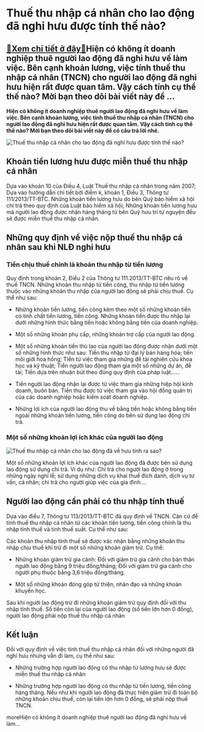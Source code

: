 Thuế thu nhập cá nhân cho lao động đã nghỉ hưu được tính thế nào?
=================================================================

[:gift:Xem chi tiết ở đây:gift:](https://hddtvn.com/thue-thu-nhap-ca-nhan-cho-lao-dong-da-nghi-huu-duoc-tinh-the-nao/)Hiện có không ít doanh nghiệp thuê người lao động đã nghỉ hưu về làm việc. Bên cạnh khoản lương, việc tính thuế thu nhập cá nhân (TNCN) cho người lao động đã nghỉ hưu hiện rất được quan tâm. Vậy cách tính cụ thể thế nào? Mời bạn theo dõi bài viết này để …
---------------------------------------------------------------------------------------------------------------------------------------------------------------------------------------------------------------------------------------------------------------

**Hiện có không ít doanh nghiệp thuê người lao động đã nghỉ hưu về làm việc. Bên cạnh khoản lương, việc tính thuế thu nhập cá nhân (TNCN) cho người lao động đã nghỉ hưu hiện rất được quan tâm. Vậy cách tính cụ thể thế nào? Mời bạn theo dõi bài viết này để có câu trả lời nhé.**


![Thuế thu nhập cá nhân cho lao động đã nghỉ hưu được tính thế nào?](https://hddtvn.com/wp-content/uploads/2021/01/bao-ve-lon-tuoi2.jpg)


Khoản tiền lương hưu được miễn thuế thu nhập cá nhân
----------------------------------------------------


Dựa vào khoản 10 của Điều 4, Luật Thuế thu nhập cá nhân trong năm 2007; Dựa vào hướng dẫn chi tiết bởi điểm k, khoản 1, Điều 3, Thông tư 111/2013/TT-BTC. Những khoản tiền lương hưu do bên Quỹ bảo hiểm xã hội chi trả theo quy định của Luật bảo hiểm xã hội; Những khoản tiền lương hưu mà người lao động được nhận hàng tháng từ bên Quỹ hưu trí tự nguyện đều sẽ được miễn thuế thu nhập cá nhân.


Những quy định về việc nộp thuế thu nhập cá nhân sau khi NLĐ nghỉ hưu
---------------------------------------------------------------------


### Tiền chịu thuế chính là khoản thu nhập từ tiền lương


Quy định trong khoản 2, Điều 2 của Thông tư 111.2013/TT-BTC nêu rõ về thuế TNCN. Những khoản thu nhập từ tiền công, thu nhập từ tiền lương thuộc vào những khoản thu nhập của người lao động sẽ phải chịu thuế. Cụ thể như sau:




* Những khoản tiền lương, tiền công kèm theo một số những khoản tiền có tính chất tiền lương, tiền công. Những khoản tiền được thu nhập lại dưới những hình thức bằng tiền hoặc không bằng tiền của doanh nghiệp.

* Một số những khoản phụ cấp, những khoản trợ cấp của người lao động.

* Một số những khoản tiền thù lao của người lao động được nhận dưới một số những hình thức như sau: Tiền thu nhập từ đại lý bán hàng hóa; tiền môi giới hoa hồng; Tiền từ việc tham gia những đề tài nghiên cứu khoa học và kỹ thuật; Tiền người lao động tham gia một số những dự án, đề tài; Tiền dựa trên nhuận bút theo đúng quy định của pháp luật……

* Tiền người lao động nhận lại được từ việc tham gia những hiệp hội kinh doanh, buôn bán. Tiền thu được từ việc tham gia vào hội đồng quản trị của các doanh nghiệp hoặc kiểm soát doanh nghiệp.

* Những lợi ích của người lao động thu về bằng tiền hoặc không bằng tiền ngoài những khoản tiền lương, tiền công do bên sử dụng lao động chi trả.



### Một số những khoản lợi ích khác của người lao động


![Thuế thu nhập cá nhân cho lao động đã về hưu tính ra sao?](https://hddtvn.com/wp-content/uploads/2021/01/Anh-1.jpg)


Một số những khoản lợi ích khác của người lao động đã được bên sử dụng lao động sử dụng chi trả. Ví dụ như: Chi trả cho người lao động ở trong những ngày nghỉ lễ; sử dụng những dịch vụ khai thuế đích danh, dịch vụ tư vấn, cá nhân; chi trả cho người giúp việc của gia đình….


Người lao động cần phải có thu nhập tính thuế
---------------------------------------------


Dựa vào điều 7, Thông tư 113/2013/TT-BTC đã quy định về TNCN. Căn cứ để tính thuế thu nhập cá nhân từ các khoản tiền lương, tiền công chính là thu nhập tính thuế và tính thuế suất. Cụ thể như sau:


Các khoản thu nhập tính thuế sẽ được xác nhận bằng những khoản thu nhập chịu thuế khi trừ đi một số những khoản giảm trừ. Cụ thể:




* Những khoản giảm trừ gia cảnh: Đối với giảm trừ gia cảnh cho bản thân người lao động bằng 9 triệu đồng/tháng; Đối với giảm trừ gia cảnh cho người phụ thuộc bằng 3,6 triệu đồng/tháng.

* Một số những khoản đóng góp từ thiện, nhân đạo và những khoản khuyến học.



Sau khi người lao động trừ đi những khoản giảm trừ quy định đối với thu nhập tính thuế. Số tiền còn lại của người lao động (số tiền lớn hơn 0 đồng), người lao động phải nộp thuế thu nhập cá nhân


Kết luận
--------


Đối với quy định về việc tính thuế thu nhập cá nhân đối với những người đã nghỉ hưu nhưng vẫn đi làm, cụ thể như sau:




* Những trường hợp người lao động có thu nhập từ lương hưu sẽ được miễn thuế thu nhập cá nhân

* Những trường hợp người lao động có thu nhập từ tiền lương, tiền công hàng tháng. Nếu như khi người lao động đã thực hiện giảm trừ đi toàn bộ những khoản chịu thuế, còn lại tiền lớn hơn 0 đồng, sẽ phải nộp thuế TNCN.



moreHiện có không ít doanh nghiệp thuê người lao động đã nghỉ hưu về làm…

